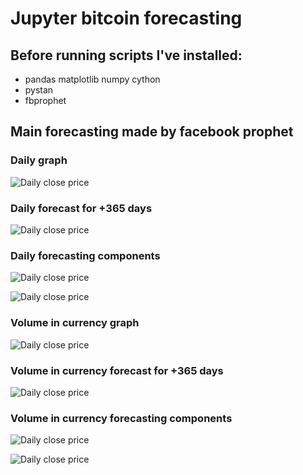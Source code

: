 # Jupyter bitcoin forecasting
## Before running scripts I've installed:
* pandas matplotlib numpy cython
* pystan
* fbprophet

## Main forecasting made by facebook prophet

### Daily graph
![Daily close price](daily.png)

### Daily forecast for +365 days
![Daily close price](forecast.png)

### Daily forecasting components
![Daily close price](components1.png)

![Daily close price](components2.png)

### Volume in currency graph
![Daily close price](volume1.png)

### Volume in currency forecast for +365 days
![Daily close price](volumes_forecast.png)

### Volume in currency forecasting components
![Daily close price](volumecomponent.png)

![Daily close price](volume_component2.png)
